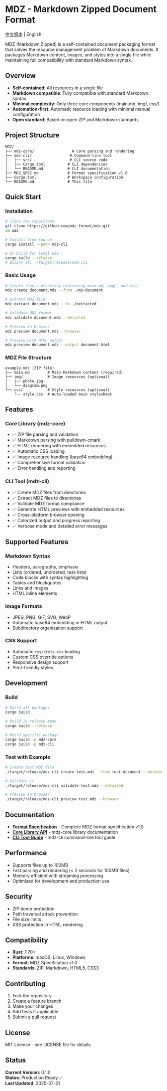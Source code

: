 # MDZ - Markdown Zipped Document Format

[中文版本](README_CN.md) | English

MDZ (Markdown Zipped) is a self-contained document packaging format that solves the resource management problem of Markdown documents. It packages Markdown content, images, and styles into a single file while maintaining full compatibility with standard Markdown syntax.

## Overview

- **Self-contained**: All resources in a single file
- **Markdown compatible**: Fully compatible with standard Markdown syntax  
- **Minimal complexity**: Only three core components (main.md, img/, css/)
- **Automation-first**: Automatic resource loading with minimal manual configuration
- **Open standard**: Based on open ZIP and Markdown standards

## Project Structure

```
MDZ/
├── mdz-core/                 # Core parsing and rendering 
├── mdz-cli/                 # Command-line tool
│   ├── src/                 # CLI source code
│   ├── Cargo.toml          # CLI dependencies
│   └── README.md           # CLI documentation
├── MDZ_SPEC.md             # Format specification v1.0
├── Cargo.toml              # Workspace configuration
└── README.md               # This file
```

## Quick Start

### Installation

```bash
# Clone the repository
git clone https://github.com/mdz-format/mdz.git
cd mdz

# Install from source
cargo install --path mdz-cli

# Or build for local use
cargo build --release
# Binary at: ./target/release/mdz-cli
```

### Basic Usage

```bash
# Create from a directory containing main.md, img/, and css/
mdz create document.mdz --from ./my-document

# Extract MDZ file
mdz extract document.mdz --to ./extracted

# Validate MDZ format
mdz validate document.mdz --detailed

# Preview in browser
mdz preview document.mdz --browser

# Preview with HTML output
mdz preview document.mdz --output document.html
```

### MDZ File Structure

```
example.mdz (ZIP file)
├── main.md        # Main Markdown content (required)
├── img/           # Image resources (optional)
│   ├── photo.jpg
│   └── diagram.png
└── css/           # Style resources (optional)
    └── style.css  # Auto-loaded main stylesheet
```

## Features

### Core Library (mdz-core)

- ✅ ZIP file parsing and validation
- ✅ Markdown parsing with pulldown-cmark
- ✅ HTML rendering with embedded resources
- ✅ Automatic CSS loading
- ✅ Image resource handling (base64 embedding)
- ✅ Comprehensive format validation
- ✅ Error handling and reporting

### CLI Tool (mdz-cli)

- ✅ Create MDZ files from directories
- ✅ Extract MDZ files to directories  
- ✅ Validate MDZ format compliance
- ✅ Generate HTML previews with embedded resources
- ✅ Cross-platform browser opening
- ✅ Colorized output and progress reporting
- ✅ Verbose mode and detailed error messages

## Supported Features

### Markdown Syntax
- Headers, paragraphs, emphasis
- Lists (ordered, unordered, task lists)
- Code blocks with syntax highlighting
- Tables and blockquotes
- Links and images
- HTML inline elements

### Image Formats
- JPEG, PNG, GIF, SVG, WebP
- Automatic base64 embedding in HTML output
- Subdirectory organization support

### CSS Support
- Automatic `css/style.css` loading
- Custom CSS override options
- Responsive design support
- Print-friendly styles

## Development

### Build

```bash
# Build all packages
cargo build

# Build in release mode
cargo build --release

# Build specific package
cargo build -p mdz-core
cargo build -p mdz-cli
```

### Test with Example

```bash
# Create test MDZ file
./target/release/mdz-cli create test.mdz --from test-document --verbose

# Validate it
./target/release/mdz-cli validate test.mdz --detailed

# Preview in browser
./target/release/mdz-cli preview test.mdz --browser
```

## Documentation

- [**Format Specification**](MDZ_SPEC.md) - Complete MDZ format specification v1.0
- [**Core Library API**](mdz-core/README.md) - mdz-core library documentation
- [**CLI Tool Guide**](mdz-cli/README.md) - mdz-cli command-line tool guide

## Performance

- Supports files up to 100MB
- Fast parsing and rendering (< 2 seconds for 100MB files)
- Memory efficient with streaming processing
- Optimized for development and production use

## Security

- ZIP bomb protection
- Path traversal attack prevention
- File size limits
- XSS protection in HTML rendering

## Compatibility

- **Rust**: 1.70+
- **Platforms**: macOS, Linux, Windows
- **Format**: MDZ Specification v1.0
- **Standards**: ZIP, Markdown, HTML5, CSS3

## Contributing

1. Fork the repository
2. Create a feature branch
3. Make your changes
4. Add tests if applicable
5. Submit a pull request

## License

MIT License - see LICENSE file for details.

## Status

**Current Version**: 0.1.0  
**Status**: Production Ready ✅  
**Last Updated**: 2025-07-21